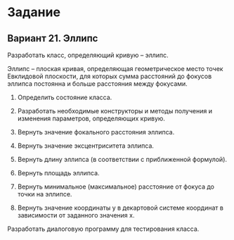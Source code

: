 # Задание

## Вариант 21. Эллипс

Разработать класс, определяющий кривую – эллипс.

Эллипс – плоская кривая, определяющая геометрическое место точек Евклидовой плоскости, для которых сумма расстояний до фокусов эллипса постоянна и больше расстояния между фокусами.

1) Определить состояние класса.

2) Разработать необходимые конструкторы и методы получения и изменения параметров, определяющих кривую.

3) Вернуть значение фокального расстояния эллипса.

4) Вернуть значение эксцентриситета эллипса.

5) Вернуть длину эллипса (в соответствии с приближенной формулой).

6) Вернуть площадь эллипса.

7) Вернуть минимальное (максимальное) расстояние от фокуса до точки на эллипсе.

8) Вернуть значение координаты y в декартовой системе координат в зависимости от заданного значения x.

Разработать диалоговую программу для тестирования класса.
